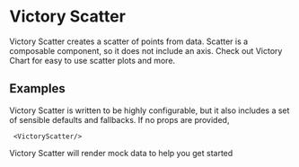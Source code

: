 Victory Scatter
=============

Victory Scatter creates a scatter of points from data. Scatter is a composable component, so it does not include an axis.  Check out Victory Chart for easy to use scatter plots and more.

## Examples

Victory Scatter is written to be highly configurable, but it also includes a set of sensible defaults and fallbacks. If no props are provided,

```
 <VictoryScatter/>
```

Victory Scatter will render mock data to help you get started
